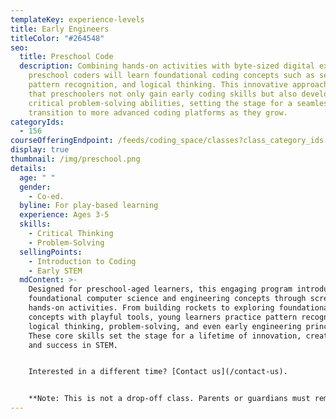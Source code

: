 ```yaml
---
templateKey: experience-levels
title: Early Engineers
titleColor: "#264548"
seo:
  title: Preschool Code
  description: Combining hands-on activities with byte-sized digital exercises,
    preschool coders will learn foundational coding concepts such as sequencing,
    pattern recognition, and logical thinking. This innovative approach ensures
    that preschoolers not only gain early coding skills but also develop
    critical problem-solving abilities, setting the stage for a seamless
    transition to more advanced coding platforms as they grow.
categoryIds:
  - 156
courseOfferingEndpoint: /feeds/coding_space/classes?class_category_ids[]=156
display: true
thumbnail: /img/preschool.png
details:
  age: " "
  gender:
    - Co-ed.
  byline: For play-based learning
  experience: Ages 3-5
  skills:
    - Critical Thinking
    - Problem-Solving
  sellingPoints:
    - Introduction to Coding
    - Early STEM
  mdContent: >-
    Designed for preschool-aged learners, this engaging program introduces
    foundational computer science and engineering concepts through screen-free,
    hands-on activities. From building rockets to exploring foundational coding
    concepts with playful tools, young learners practice pattern recognition,
    logical thinking, problem-solving, and even early engineering principle.
    These core skills set the stage for a lifetime of innovation, creativity,
    and success in STEM.


    I﻿nterested in a different time? [Contact us](/contact-us).


    **N﻿ote: This is not a drop-off class. Parents or guardians must remain on-site throughout the session.**
---
```

